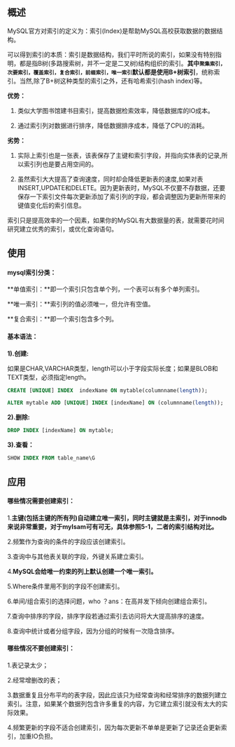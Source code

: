 ## 概述

MySQL官方对索引的定义为：索引(Index)是帮助MySQL高校获取数据的数据结构。

可以得到索引的本质：索引是数据结构，我们平时所说的索引，如果没有特别指明，都是指B树(多路搜索树，并不一定是二叉树)结构组织的索引。**其中`聚集索引，次要索引，覆盖索引，复合索引，前缀索引，唯一索引`默认都是使用B+树索引**，统称索引。当然,除了B+树这种类型的索引之外，还有哈希索引(hash index)等。

**优势：**

1. 类似大学图书馆建书目索引，提高数据检索效率，降低数据库的IO成本。

2. 通过索引列对数据进行排序，降低数据排序成本，降低了CPU的消耗。

**劣势：**

1. 实际上索引也是一张表，该表保存了主键和索引字段，并指向实体表的记录,所以索引列也是要占用空间的。

2. 虽然索引大大提高了查询速度，同时却会降低更新表的速度,如果对表INSERT,UPDATE和DELETE。因为更新表时，MySQL不仅要不存数据，还要保存一下索引文件每次更新添加了索引列的字段，都会调整因为更新所带来的键值变化后的索引信息。

索引只是提高效率的一个因素，如果你的MySQL有大数据量的表，就需要花时间研究建立优秀的索引，或优化查询语句。

## 使用

#### mysql索引分类：

**单值索引：**即一个索引只包含单个列，一个表可以有多个单列索引。

**唯一索引：**索引列的值必须唯一，但允许有空值。

**复合索引：**即一个索引包含多个列。

#### 基本语法：

**1).创建:**

如果是CHAR,VARCHAR类型，length可以小于字段实际长度；如果是BLOB和TEXT类型，必须指定length。

```sql
CREATE [UNIQUE] INDEX  indexName ON mytable(columnname(length));
```

```sql
ALTER mytable ADD [UNIQUE] INDEX [indexName] ON (columnname(length));
```

**2).删除:**

```sql
DROP INDEX [indexName] ON mytable;
```

**3).查看：**

```sql
SHOW INDEX FROM table_name\G
```

## 应用

#### 哪些情况需要创建索引：

1.**主键(包括主键的所有列)自动建立唯一索引，同时主键就是主索引，对于innodb来说非常重要，对于myIsam可有可无，具体参照5-1，二者的索引结构对比。**

2.频繁作为查询的条件的字段应该创建索引。

3.查询中与其他表关联的字段，外键关系建立索引。

4.**MySQL会给唯一约束的列上默认创建一个唯一索引。**

5.Where条件里用不到的字段不创建索引。

6.单间/组合索引的选择问题，who ？ans：在高并发下倾向创建组合索引。

7.查询中排序的字段，排序字段若通过索引去访问将大大提高排序的速度。

8.查询中统计或者分组字段，因为分组的时候有一次隐含排序。

#### 哪些情况不要创建索引：

1.表记录太少；

2.经常增删改的表；

3.数据重复且分布平均的表字段，因此应该只为经常查询和经常排序的数据列建立索引。注意，如果某个数据列包含许多重复的内容，为它建立索引就没有太大的实际效果。

4.频繁更新的字段不适合创建索引，因为每次更新不单单是更新了记录还会更新索引，加重IO负担。

